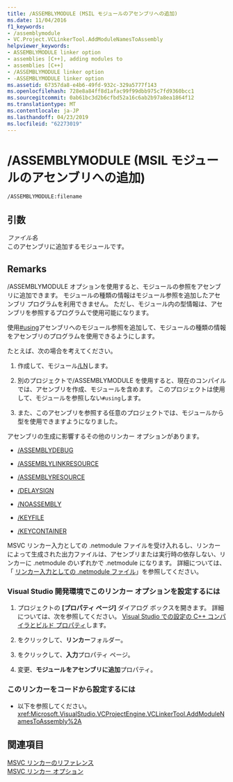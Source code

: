 ```yaml
---
title: /ASSEMBLYMODULE (MSIL モジュールのアセンブリへの追加)
ms.date: 11/04/2016
f1_keywords:
- /assemblymodule
- VC.Project.VCLinkerTool.AddModuleNamesToAssembly
helpviewer_keywords:
- ASSEMBLYMODULE linker option
- assemblies [C++], adding modules to
- assemblies [C++]
- /ASSEMBLYMODULE linker option
- -ASSEMBLYMODULE linker option
ms.assetid: 67357da8-e4b6-49fd-932c-329a5777f143
ms.openlocfilehash: 728e8a84ff8d1afac99f99dbb975c7fd9360bcc1
ms.sourcegitcommit: 0ab61bc3d2b6cfbd52a16c6ab2b97a8ea1864f12
ms.translationtype: MT
ms.contentlocale: ja-JP
ms.lasthandoff: 04/23/2019
ms.locfileid: "62273019"
---
```

# <a name="assemblymodule-add-a-msil-module-to-the-assembly"></a>/ASSEMBLYMODULE (MSIL モジュールのアセンブリへの追加)

```
/ASSEMBLYMODULE:filename
```

## <a name="arguments"></a>引数

*ファイル名*<br/>
このアセンブリに追加するモジュールです。

## <a name="remarks"></a>Remarks

/ASSEMBLYMODULE オプションを使用すると、モジュールの参照をアセンブリに追加できます。 モジュールの種類の情報はモジュール参照を追加したアセンブリ プログラムを利用できません。 ただし、モジュール内の型情報は、アセンブリを参照するプログラムで使用可能になります。

使用[#using](../../preprocessor/hash-using-directive-cpp.md)アセンブリへのモジュール参照を追加して、モジュールの種類の情報をアセンブリのプログラムを使用できるようにします。

たとえば、次の場合を考えてください。

1. 作成して、モジュール[/LN](ln-create-msil-module.md)します。

1. 別のプロジェクトで/ASSEMBLYMODULE を使用すると、現在のコンパイルでは、アセンブリを作成、モジュールを含めます。 このプロジェクトは使用して、モジュールを参照しない`#using`します。

1. また、このアセンブリを参照する任意のプロジェクトでは、モジュールから型を使用できますようになりました。

アセンブリの生成に影響するその他のリンカー オプションがあります。

- [/ASSEMBLYDEBUG](assemblydebug-add-debuggableattribute.md)

- [/ASSEMBLYLINKRESOURCE](assemblylinkresource-link-to-dotnet-framework-resource.md)

- [/ASSEMBLYRESOURCE](assemblyresource-embed-a-managed-resource.md)

- [/DELAYSIGN](delaysign-partially-sign-an-assembly.md)

- [/NOASSEMBLY](noassembly-create-a-msil-module.md)

- [/KEYFILE](keyfile-specify-key-or-key-pair-to-sign-an-assembly.md)

- [/KEYCONTAINER](keycontainer-specify-a-key-container-to-sign-an-assembly.md)

MSVC リンカー入力としての .netmodule ファイルを受け入れるし、リンカーによって生成された出力ファイルは、アセンブリまたは実行時の依存しない、リンカーに .netmodule のいずれかで .netmodule になります。  詳細については、「 [リンカー入力としての .netmodule ファイル](netmodule-files-as-linker-input.md)」を参照してください。

### <a name="to-set-this-linker-option-in-the-visual-studio-development-environment"></a>Visual Studio 開発環境でこのリンカー オプションを設定するには

1. プロジェクトの **[プロパティ ページ]** ダイアログ ボックスを開きます。 詳細については、次を参照してください。 [Visual Studio での設定の C++ コンパイラとビルド プロパティ](../working-with-project-properties.md)します。

1. をクリックして、**リンカー**フォルダー。

1. をクリックして、**入力**プロパティ ページ。

1. 変更、**モジュールをアセンブリに追加**プロパティ。

### <a name="to-set-this-linker-option-programmatically"></a>このリンカーをコードから設定するには

- 以下を参照してください。<xref:Microsoft.VisualStudio.VCProjectEngine.VCLinkerTool.AddModuleNamesToAssembly%2A>

## <a name="see-also"></a>関連項目

[MSVC リンカーのリファレンス](linking.md)<br/>
[MSVC リンカー オプション](linker-options.md)
